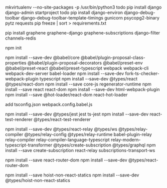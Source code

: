 mkvirtualenv --no-site-packages -p /usr/bin/python3 todo
pip install django
django-admin startproject todo
pip install django-environ django-debug-toolbar django-debug-toolbar-template-timings gunicorn psycopg2-binary pytz requests
pip freeze | sort > requirements.txt 

pip install graphene graphene-django graphene-subscriptions django-filter channels-redis

npm init


npm install --save-dev @babel/core @babel/plugin-proposal-class-properties @babel/plugin-proposal-decorators @babel/preset-env @babel/preset-react @babel/preset-typescript webpack webpack-cli webpack-dev-server babel-loader
npm install --save-dev fork-ts-checker-webpack-plugin  typescript
npm install --save-dev @types/react @types/react-dom
npm install --save core-js regenerator-runtime
npm install --save react react-dom
npm install --save-dev html-webpack-plugin
npm install --save @hot-loader/react-dom react-hot-loader

add tsconfig.json  webpack.config.babel.js

npm install --save-dev @types/jest jest ts-jest
npm install --save-dev react-test-renderer @types/react-test-renderer

npm install --save-dev @types/react-relay @types/ws @types/relay-compiler @types/relay-config @types/relay-runtime babel-plugin-relay relay-compiler relay-compiler-language-typescript relay-modern-typescript-transformer @types/create-subscription @types/graphql
npm install --save create-subscription react-relay subscriptions-transport-ws


npm install --save react-router-dom
npm install --save-dev @types/react-router-dom

npm install --save hoist-non-react-statics
npm install --save-dev @types/hoist-non-react-statics

